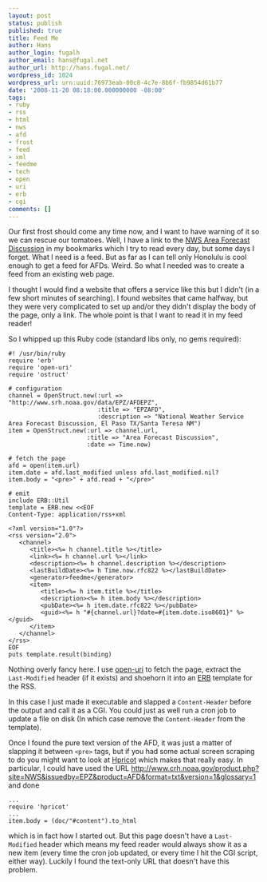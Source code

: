 ```yaml
---
layout: post
status: publish
published: true
title: Feed Me
author: Hans
author_login: fugalh
author_email: hans@fugal.net
author_url: http://hans.fugal.net/
wordpress_id: 1024
wordpress_url: urn:uuid:76973eab-00c8-4c7e-8b6f-fb9854d61b77
date: '2008-11-20 08:18:00.000000000 -08:00'
tags:
- ruby
- rss
- html
- nws
- afd
- frost
- feed
- xml
- feedme
- tech
- open
- uri
- erb
- cgi
comments: []
---
```

<p>Our first frost should come any time now, and I want to have warning of it so we can rescue our tomatoes. Well, I have a link to the <a href="http://www.crh.noaa.gov/product.php?site=NWS&amp;issuedby=EPZ&amp;product=AFD&amp;format=CI&amp;version=1&amp;glossary=1">NWS Area Forecast Discussion</a> in my bookmarks which I try to read every day, but some days I forget. What I need is a feed. But as far as I can tell only Honolulu is cool enough to get a feed for AFDs. Weird. So what I needed was to create a feed from an existing web page.</p>

<p>I thought I would find a website that offers a service like this but I didn't (in a few short minutes of searching). I found websites that came halfway, but they were  very complicated to set up and/or they didn't display the body of the page, only a link. The whole point is that I want to read it in my feed reader!</p>

<p>So I whipped up this Ruby code (standard libs only, no gems required):</p>

<pre><code>#! /usr/bin/ruby
require 'erb'
require 'open-uri'
require 'ostruct'

# configuration
channel = OpenStruct.new(:url =&gt; "http://www.srh.noaa.gov/data/EPZ/AFDEPZ",
                         :title =&gt; "EPZAFD",
                         :description =&gt; "National Weather Service Area Forecast Discussion, El Paso TX/Santa Teresa NM")
item = OpenStruct.new(:url =&gt; channel.url,
                      :title =&gt; "Area Forecast Discussion",
                      :date =&gt; Time.now)

# fetch the page
afd = open(item.url)
item.date = afd.last_modified unless afd.last_modified.nil?
item.body = "&lt;pre&gt;" + afd.read + "&lt;/pre&gt;"

# emit
include ERB::Util
template = ERB.new &lt;&lt;EOF
Content-Type: application/rss+xml

&lt;?xml version="1.0"?&gt;
&lt;rss version="2.0"&gt;
   &lt;channel&gt;
      &lt;title&gt;&lt;%= h channel.title %&gt;&lt;/title&gt;
      &lt;link&gt;&lt;%= h channel.url %&gt;&lt;/link&gt;
      &lt;description&gt;&lt;%= h channel.description %&gt;&lt;/description&gt;
      &lt;lastBuildDate&gt;&lt;%= h Time.now.rfc822 %&gt;&lt;/lastBuildDate&gt;
      &lt;generator&gt;feedme&lt;/generator&gt;
      &lt;item&gt;
         &lt;title&gt;&lt;%= h item.title %&gt;&lt;/title&gt;
         &lt;description&gt;&lt;%= h item.body %&gt;&lt;/description&gt;
         &lt;pubDate&gt;&lt;%= h item.date.rfc822 %&gt;&lt;/pubDate&gt;
         &lt;guid&gt;&lt;%= h "#{channel.url}?date=#{item.date.iso8601}" %&gt;&lt;/guid&gt;
      &lt;/item&gt;
   &lt;/channel&gt;
&lt;/rss&gt;
EOF
puts template.result(binding)
</code></pre>

<p>Nothing overly fancy here. I use <a href="http://www.ruby-doc.org/stdlib/libdoc/open-uri/rdoc/index.html">open-uri</a> to fetch the page, extract the <code>Last-Modified</code> header (if it exists) and shoehorn it into an <a href="http://www.ruby-doc.org/stdlib/libdoc/erb/rdoc/index.html">ERB</a> template for the RSS.</p>

<p>In this case I just made it executable and slapped a <code>Content-Header</code> before the output and call it as a CGI. You could just as well run a cron job to update a file on disk (In which case remove the <code>Content-Header</code> from the template).</p>

<p>Once I found the pure text version of the AFD, it was just a matter of slapping it between <code>&lt;pre&gt;</code> tags, but if you had some actual screen scraping to do you might want to look at <a href="http://code.whytheluckystiff.net/hpricot/">Hpricot</a> which makes that really easy. In particular, I could have used the URL <a href="http://www.crh.noaa.gov/product.php?site=NWS&amp;issuedby=EPZ&amp;product=AFD&amp;format=txt&amp;version=1&amp;glossary=1">http://www.crh.noaa.gov/product.php?site=NWS&amp;issuedby=EPZ&amp;product=AFD&amp;format=txt&amp;version=1&amp;glossary=1</a> and done</p>

<pre><code>...
require 'hpricot'
...
item.body = (doc/"#content").to_html
</code></pre>

<p>which is in fact how I started out. But this page doesn't have a <code>Last-Modified</code> header which means my feed reader would always show it as a new item (every time the cron job updated, or every time I hit the CGI script, either way). Luckily I found the text-only URL that doesn't have this problem.</p>
